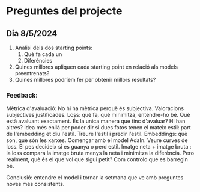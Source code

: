 # Preguntes del projecte

## Dia 8/5/2024
1. Anàlisi dels dos starting points:
   1. Què fa cada un
   2. Diferències
3. Quines millores apliquen cada starting point en relació als models preentrenats?
4. Quines millores podríem fer per obtenir millors resultats?

### Feedback:
Mètrica d'avaluació: No hi ha mètrica perquè és subjectiva. Valoracions subjectives justificades. 
Loss: què fa, què minimitza, entendre-ho bé. Què està avaluant exactament. 
   És la unica manera que tinc d'avaluar? Hi han altres?
   Idea més enllà per poder dir si dues fotos tenen el mateix estil: part de l'embedding et diu l'estil. Treure l'estil i predir l'estil. 
Embeddings: què son, què són les xarxes. Començar amb el model AdaIn. 
Veure curves de loss. 
El pes decideix si es guanya o perd estil.
Imatge neta + imatge bruta : la loss compara la imatge bruta menys la neta i minimitza la diferència. Pero realment, què és el que vol que sigui petit? Com controlo que es barregin bé. 

Conclusió: entendre el model i tornar la setmana que ve amb preguntes noves més consistents. 

